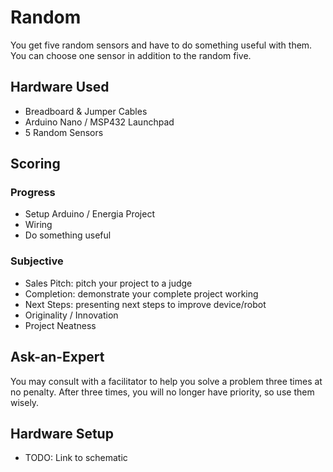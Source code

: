 # Random
You get five random sensors and have to do something useful with them. You can choose one sensor in addition to the random five.

## Hardware Used
- Breadboard & Jumper Cables
- Arduino Nano / MSP432 Launchpad
- 5 Random Sensors

## Scoring

### Progress
- Setup Arduino / Energia Project
- Wiring
- Do something useful

### Subjective
- Sales Pitch: pitch your project to a judge
- Completion: demonstrate your complete project working
- Next Steps: presenting next steps to improve device/robot
- Originality / Innovation
- Project Neatness

## Ask-an-Expert
You may consult with a facilitator to help you solve a problem three times at no penalty. After three times, you will no longer have priority, so use them wisely.

## Hardware Setup
- TODO: Link to schematic
